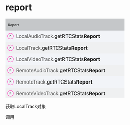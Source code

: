 # report



![image-20241114094910822](https://raw.githubusercontent.com/levi33Y/Pictures/main/image-20241114094910822.png)



获取LocalTrack对象



调用

